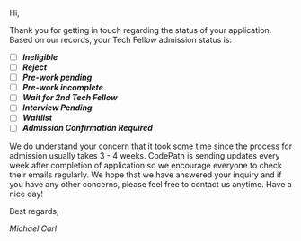 Hi,

Thank you for getting in touch regarding the status of your application.  Based on our records, your Tech Fellow admission status is:

- [ ] ***Ineligible***                     
- [ ] ***Reject***                          
- [ ] ***Pre-work pending***                
- [ ] ***Pre-work incomplete***             
- [ ] ***Wait for 2nd Tech Fellow***        
- [ ] ***Interview Pending***              
- [ ] ***Waitlist***                      
- [ ] ***Admission Confirmation Required*** 

We do understand your concern that it took some time since the process for admission usually takes 3 - 4 weeks. CodePath is sending updates every week after completion of application so we encourage everyone to check their emails regularly. We hope that we have answered your inquiry and if you have any other concerns, please feel free to contact us anytime. Have a nice day!

Best regards,

*Michael Carl*
